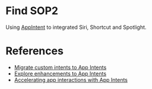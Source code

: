 # Find SOP2
Using [AppIntent](https://developer.apple.com/documentation/AppIntents) to integrated Siri, Shortcut and Spotlight.

# References
- [Migrate custom intents to App Intents](https://developer.apple.com/videos/play/tech-talks/10168/)
- [Explore enhancements to App Intents](https://developer.apple.com/videos/play/wwdc2023/10103)
- [Accelerating app interactions with App Intents](https://developer.apple.com/documentation/appintents/acceleratingappinteractionswithappintents)

